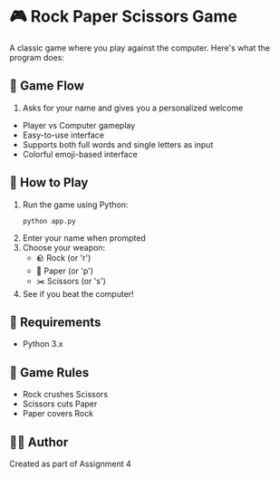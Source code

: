 # 🎮 Rock Paper Scissors Game

A classic game where you play against the computer. Here's what the program does:

## 🎯 Game Flow
1. Asks for your name and gives you a personalized welcome
- Player vs Computer gameplay
- Easy-to-use interface
- Supports both full words and single letters as input
- Colorful emoji-based interface

## 🎲 How to Play

1. Run the game using Python:
   ```
   python app.py
   ```
2. Enter your name when prompted
3. Choose your weapon:
   - 🪨 Rock (or 'r')
   - 📄 Paper (or 'p')
   - ✂️ Scissors (or 's')
4. See if you beat the computer!

## 🔧 Requirements

- Python 3.x

## 🎨 Game Rules

- Rock crushes Scissors
- Scissors cuts Paper
- Paper covers Rock

## 👨‍💻 Author

Created as part of Assignment 4

